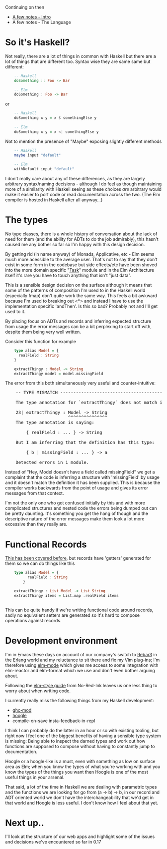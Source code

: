 Continuing on then

- [A few notes - Intro](/entries/a-few-notes-on-elm-0.17---intro.html)
- A few notes - The Language

So it's Haskell?
==

Not really, there are a lot of things in common with Haskell but there are a lot of things that are different too. Syntax wise they are same same but different:

```haskell
    -- Haskell
    doSomething :: Foo -> Bar
    
    -- Elm
    doSomething : Foo -> Bar
```

or

```haskell
    -- Haskell
    doSomething x y = x $ somethingElse y
    
    -- Elm
    doSomething x y = x <| somethingElse y
```    

Not to mention the presence of "Maybe" exposing slightly different methods

```haskell
    -- Haskell
    maybe input "default"
    
    -- Elm
    withDefault input "default"
```

I don't really care about any of these differences, as they are largely arbitrary syntax/naming decisions - although I do feel as though maintaining more of a similarity with Haskell seeing as these choices *are* arbitrary would make it easier to port code or read documentation across the two.  (The Elm compiler is hosted in Haskell after all anyway...)

The types
==

No type classes, there is a whole history of conversation about the lack of need for them (and the ability for ADTs to do the job admirably), this hasn't caused me any bother so far so I'm happy with this design decision.

By getting rid (in name anyway) of Monads, Applicative, etc - Elm seems much more acessible to the average user. That's not to say that they don't exist in some form in the codebase but side effects/etc have been shoved into the more domain specific "[Task](https://github.com/elm-lang/core/blob/master/src/Task.elm)" module and in the Elm Architecture itself it's rare you have to touch anything that isn't "just data".

This is a sensible design decision on the surface although it means that some of the patterns of composition I'm used to in the Haskell world (especially fmap) don't quite work the same way. This feels a bit awkward because I'm used to breaking out <\*> and instead I have to use the implementation specific 'andThen'. Is this so bad? Probably not and I'll get used to it.

By placing focus on ADTs and records and inferring expected structure from usage the error messages can be a bit perplexing to start off with, despite them being very well written.

Consider this function for example

```haskell
    type alias Model = {
      realField : String
    }

    extractThingy : Model -> String
    extractThingy model = model.missingField

```

The error from this both simultaneously very useful and counter-intuitive:

<pre>
    -- TYPE MISMATCH ------------------------------------------------------ Test.elm

    The type annotation for `extractThingy` does not match its definition.

    23| extractThingy : Model -> String
                        ^^^^^^^^^^^^^^^
    The type annotation is saying:

        { realField : ... } -> String

    But I am inferring that the definition has this type:

        { b | missingField : ... } -> a

    Detected errors in 1 module.  
</pre>

Instead of "Hey, Model doesn't have a field called missingField" we get a complaint that the code is inferring a structure with 'missingField' by usage and it doesn't match the definition it has been supplied. This is because the compiler works backwards from the point of usage and gives its error messages from that context.

I'm not the only one who got confused initially by this and with more complicated structures and nested code the errors being dumped out can be pretty daunting. It's something you get the hang of though and the descriptive nature of the error messages make them look a lot more excessive than they really are.

Functional Records
==

[This has been covered before](http://lexi-lambda.github.io/blog/2015/11/06/functionally-updating-record-types-in-elm/), but records have 'getters' generated for them so we can do things like this

```haskell
    type alias Model = { 
          realField : String
        }

    extractThingy : List Model -> List String
    extractThingy items = List.map .realField items
  
```

This can be quite handy if we're writing functional code around records, sadly no equivalent setters are generated so it's hard to compose operations against records.

Development environment
==

I'm in Emacs these days on account of our company's switch to [Rebar3](https://www.rebar3.org/) in the [Erlang](http://erlang.org/) world and my reluctance to sit there and fix my Vim plug-ins; I'm therefore using [elm-mode](https://github.com/jcollard/elm-mode) which gives me access to some integration with elm-reactor and elm-format which we use and don't even bother arguing about.

Following the [elm-style guide](https://github.com/NoRedInk/elm-style-guide) from No-Red-Ink leaves us one less thing to worry about when writing code.

I currently really miss the following things from my Haskell development:

- [ghc-mod](http://www.mew.org/~kazu/proj/ghc-mod/en/)
- [hoogle](www.haskell.org/hoogle/)
- compile-on-save insta-feedback-in-repl

I think I can probably do the latter in an hour or so with existing tooling, but right now I feel one of the biggest benefits of having a sensible type system is missing: Being able to inspect the darned types and work out how functions are supposed to compose without having to constantly jump to documentation.

Hoogle or a hoogle-like is a must, even with something as low on surface area as Elm; when you know the types of what you're working with and you know the types of the things you want then Hoogle is one of the most useful things in your arsenal.

That said, a lot of the time in Haskell we are dealing with parametric types and the functions we are looking for go from (a -> b) -> b, in our record and ADT oriented world we don't have the interchangeability that we'd get in that world and Hoogle is less useful. I don't know how I feel about that yet.

Next up..
==

I'll look at the structure of our web apps and highlight some of the issues and decisions we've encountered so far in 0.17
